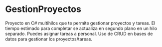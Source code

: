 # GestionProyectos
Proyecto en C# multihilos que te permite gestionar proyectos y tareas. El tiempo estimado para completar se actualiza en segundo plano en un hilo separado. Puedes asignar tareas a personal. Uso de CRUD en bases de datos para gestionar los proyectos/tareas.
 
